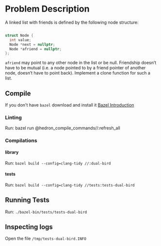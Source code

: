 # Problem Description

A linked list with friends is defined by the following node structure:

```c++

struct Node {
  int value;
  Node *next = nullptr;
  Node *afriend = nullptr;
};

```

`afriend` may point to any other node in the list or be null. Friendship doesn’t have to be mutual (i.e. a node pointed to by a friend pointer of another node, doesn’t have to point back).
Implement a clone function for such a list.

## Compile

If you don't have `bazel` download and install it  [Bazel Introduction](https://bazel.build/about/intro)

### Linting

Run: bazel run @hedron_compile_commands//:refresh_all

### Compilations

#### library

Run: `bazel build --config=clang-tidy //:dual-bird`

#### tests

Run: `bazel build --config=clang-tidy //tests:tests-dual-bird`

## Running Tests

Run: `./bazel-bin/tests/tests-dual-bird`

## Inspecting logs

Open the file `/tmp/tests-dual-bird.INFO`
